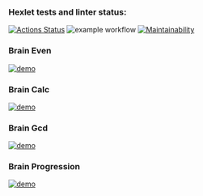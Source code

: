 ### Hexlet tests and linter status:
[![Actions Status](https://github.com/DamperX/frontend-project-lvl1/workflows/hexlet-check/badge.svg)](https://github.com/DamperX/frontend-project-lvl1/actions)
![example workflow](https://github.com/DamperX/frontend-project-lvl1/actions/workflows/github-actions-demo.yml/badge.svg)
[![Maintainability](https://api.codeclimate.com/v1/badges/a99a88d28ad37a79dbf6/maintainability)](https://codeclimate.com/github/codeclimate/codeclimate/maintainability)

### Brain Even

[![demo](https://asciinema.org/a/H3RH56TS9iFOjUDeFbkIwuAaf.svg)](https://asciinema.org/a/H3RH56TS9iFOjUDeFbkIwuAaf?autoplay=1)

### Brain Calc

[![demo](https://asciinema.org/a/L91pWiNCZ4wqWIVde5l3ZbtzK.svg)](https://asciinema.org/a/L91pWiNCZ4wqWIVde5l3ZbtzK?autoplay=1)

### Brain Gcd

[![demo](https://asciinema.org/a/lQcoSoO0kIHkRRodbkzF5NPZL.svg)](https://asciinema.org/a/lQcoSoO0kIHkRRodbkzF5NPZL?autoplay=1)

### Brain Progression

[![demo](https://asciinema.org/a/KpeIPULKdni82H2JletT3X7z4.svg)](https://asciinema.org/a/KpeIPULKdni82H2JletT3X7z4?autoplay=1)